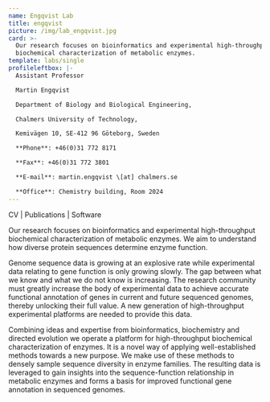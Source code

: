 ```yaml
---
name: Engqvist Lab
title: engqvist
picture: /img/lab_engqvist.jpg
card: >-
  Our research focuses on bioinformatics and experimental high-throughput
  biochemical characterization of metabolic enzymes.
template: labs/single
profileleftbox: |-
  Assistant Professor

  Martin Engqvist

  Department of Biology and Biological Engineering,

  Chalmers University of Technology,

  Kemivägen 10, SE-412 96 Göteborg, Sweden

  **Phone**: +46(0)31 772 8171

  **Fax**: +46(0)31 772 3801

  **E-mail**: martin.engqvist \[at] chalmers.se

  **Office**: Chemistry building, Room 2024
---
```

CV | Publications | Software

Our research focuses on bioinformatics and experimental high-throughput biochemical characterization of metabolic enzymes. We aim to understand how diverse protein sequences determine enzyme function.

Genome sequence data is growing at an explosive rate while experimental data relating to gene function is only growing slowly. The gap between what we know and what we do not know is increasing. The research community must greatly increase the body of experimental data to achieve accurate functional annotation of genes in current and future sequenced genomes, thereby unlocking their full value. A new generation of high-throughput experimental platforms are needed to provide this data.

Combining ideas and expertise from bioinformatics, biochemistry and directed evolution we operate a platform for high-throughput biochemical characterization of enzymes. It is a novel way of applying well-established methods towards a new purpose. We make use of these methods to densely sample sequence diversity in enzyme families. The resulting data is leveraged to gain insights into the sequence-function relationship in metabolic enzymes and forms a basis for improved functional gene annotation in sequenced genomes.
